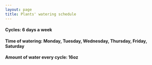 ```yaml
---
layout: page
title: Plants' watering schedule
---
```


#### Cycles: 6 days a week
#### Time of watering: Monday, Tuesday, Wednesday, Thursday, Friday, Saturday
#### Amount of water every cycle: 16oz


